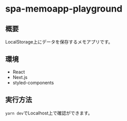 # spa-memoapp-playground

## 概要

LocalStorage上にデータを保存するメモアプリです。

## 環境

- React
- Next.js
- styled-components

## 実行方法

`yarn dev`でLocalhost上で確認ができます。
